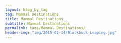 ```yaml
---
layout: blog_by_tag
tag: Mammal Destinations
title: Mammal Destinations
subtitle: Mammal Destinations
permalink: tags/Mammal Destinations/
header-img: "img/2015-02-14/Blackbuck-Leaping.jpg"
---
```

